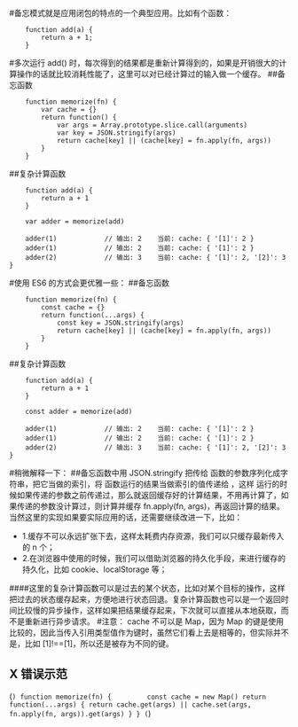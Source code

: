 #备忘模式就是应用闭包的特点的一个典型应用。比如有个函数：
```
    function add(a) {
        return a + 1;
    }
```
#多次运行 add() 时，每次得到的结果都是重新计算得到的，如果是开销很大的计算操作的话就比较消耗性能了，这里可以对已经计算过的输入做一个缓存。
##备忘函数
```
    function memorize(fn) {
        var cache = {}
        return function() {
            var args = Array.prototype.slice.call(arguments)
            var key = JSON.stringify(args)
            return cache[key] || (cache[key] = fn.apply(fn, args))
        }
    }

```
##复杂计算函数
```
    function add(a) {
        return a + 1
    }

    var adder = memorize(add)

    adder(1)            // 输出: 2    当前: cache: { '[1]': 2 }
    adder(1)            // 输出: 2    当前: cache: { '[1]': 2 }
    adder(2)            // 输出: 3    当前: cache: { '[1]': 2, '[2]': 3 }
```

#使用 ES6 的方式会更优雅一些：
##备忘函数 
```
    function memorize(fn) {
        const cache = {}
        return function(...args) {
            const key = JSON.stringify(args)
            return cache[key] || (cache[key] = fn.apply(fn, args))
        }
    }
```
##复杂计算函数
```
    function add(a) {
        return a + 1
    }

    const adder = memorize(add)

    adder(1)            // 输出: 2    当前: cache: { '[1]': 2 }
    adder(1)            // 输出: 2    当前: cache: { '[1]': 2 }
    adder(2)            // 输出: 3    当前: cache: { '[1]': 2, '[2]': 3 }
```
#稍微解释一下：
##备忘函数中用 JSON.stringify 把传给  函数的参数序列化成字符串，把它当做的索引，将 函数运行的结果当做索引的值传递给 ，这样   运行的时候如果传递的参数之前传递过，那么就返回缓存好的计算结果，不用再计算了，如果传递的参数没计算过，则计算并缓存 fn.apply(fn, args)，再返回计算的结果。当然这里的实现如果要实际应用的话，还需要继续改进一下，比如：

- 1.缓存不可以永远扩张下去，这样太耗费内存资源，我们可以只缓存最新传入的 n 个；
- 2.在浏览器中使用的时候，我们可以借助浏览器的持久化手段，来进行缓存的持久化，比如 cookie、localStorage 等；

####这里的复杂计算函数可以是过去的某个状态，比如对某个目标的操作，这样把过去的状态缓存起来，方便地进行状态回退。复杂计算函数也可以是一个返回时间比较慢的异步操作，这样如果把结果缓存起来，下次就可以直接从本地获取，而不是重新进行异步请求。
#注意： cache 不可以是 Map，因为 Map 的键是使用  比较的，因此当传入引用类型值作为键时，虽然它们看上去是相等的，但实际并不是，比如 [1]!==[1]，所以还是被存为不同的键。


## X 错误示范
(```)
    function memorize(fn) {        
    const cache = new Map()
    return function(...args) {
        return cache.get(args) || cache.set(args, fn.apply(fn, args)).get(args)
    }
    }
(```)